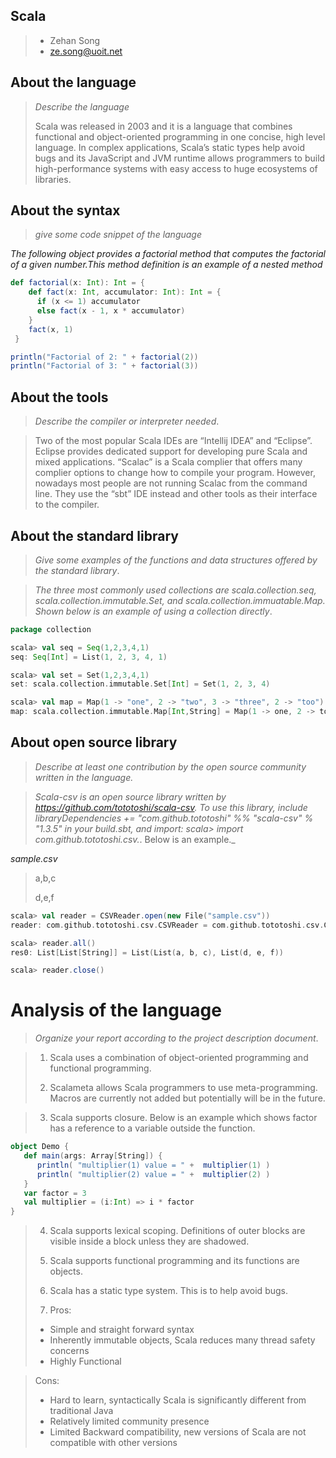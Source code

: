 ## Scala

> - Zehan Song
> - ze.song@uoit.net

## About the language

> _Describe the language_
>
> Scala was released in 2003 and it is a language that combines functional and object-oriented programming in one concise, high level language. In complex applications, Scala’s static types help avoid bugs and its JavaScript and JVM runtime allows programmers to build high-performance systems with easy access to huge ecosystems of libraries. 

## About the syntax

> _give some code snippet of the language_

*The following object provides a factorial method that computes the factorial of a given number.This method definition is an example of a nested method*

```scala
def factorial(x: Int): Int = {
    def fact(x: Int, accumulator: Int): Int = {
      if (x <= 1) accumulator
      else fact(x - 1, x * accumulator)
    }  
    fact(x, 1)
 }

println("Factorial of 2: " + factorial(2))
println("Factorial of 3: " + factorial(3))
```

## About the tools

> _Describe the compiler or interpreter needed_.

> Two of the most popular Scala IDEs are “Intellij IDEA” and “Eclipse”. Eclipse provides dedicated support for developing pure Scala and mixed applications. 
> “Scalac” is a Scala complier that offers many complier options to change how to compile your program. However, nowadays most people are not running Scalac from the command line. They use the “sbt” IDE instead and other tools as their interface to the compiler. 


## About the standard library

> _Give some examples of the functions and data structures
> offered by the standard library_.

>_The three most commonly used collections are scala.collection.seq, scala.collection.immutable.Set, and scala.collection.immuatable.Map. Shown below is an example of using a collection directly_. 

```scala
package collection

scala> val seq = Seq(1,2,3,4,1)
seq: Seq[Int] = List(1, 2, 3, 4, 1)

scala> val set = Set(1,2,3,4,1)
set: scala.collection.immutable.Set[Int] = Set(1, 2, 3, 4)

scala> val map = Map(1 -> "one", 2 -> "two", 3 -> "three", 2 -> "too")
map: scala.collection.immutable.Map[Int,String] = Map(1 -> one, 2 -> too, 3 -> three)
```

## About open source library

> _Describe at least one contribution by the open source
community written in the language._

> _Scala-csv is an open source library written by https://github.com/tototoshi/scala-csv. To use this library, include libraryDependencies += "com.github.tototoshi" %% "scala-csv" % "1.3.5" in your build.sbt, and import: scala> import com.github.tototoshi.csv._. Below is an example._

*sample.csv*
>a,b,c
>
>d,e,f

```scala
scala> val reader = CSVReader.open(new File("sample.csv"))
reader: com.github.tototoshi.csv.CSVReader = com.github.tototoshi.csv.CSVReader@36d0c6dd

scala> reader.all()
res0: List[List[String]] = List(List(a, b, c), List(d, e, f))

scala> reader.close()
```


# Analysis of the language

> _Organize your report according to the project description
document_.

>1.	Scala uses a combination of object-oriented programming and functional programming.
>
>2.	Scalameta allows Scala programmers to use meta-programming. Macros are currently not added but potentially will be in the future.
>


>3.	Scala supports closure. Below is an example which shows factor has a reference to a variable outside the function. 

```scala
object Demo {
   def main(args: Array[String]) {
      println( "multiplier(1) value = " +  multiplier(1) )
      println( "multiplier(2) value = " +  multiplier(2) )
   }
   var factor = 3
   val multiplier = (i:Int) => i * factor
}
```
>4.	Scala supports lexical scoping. Definitions of outer blocks are visible inside a block unless they are shadowed. 
>
>5.	Scala supports functional programming and its functions are objects.
>
>6.	Scala has a static type system. This is to help avoid bugs.
>
>7.	Pros: 
> -	Simple and straight forward syntax
> -	Inherently immutable objects, Scala reduces many thread safety concerns
> -	Highly Functional

>Cons:
> -	Hard to learn, syntactically Scala is significantly different from traditional Java
> -	Relatively limited community presence
> -	Limited Backward compatibility, new versions of Scala are not compatible with other versions



